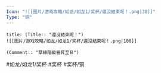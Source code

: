 ```yaml
---
Icon: "![[图片/游戏攻略/如龙/如龙1/奖杯/還沒結束呢！.png|30]]"
Type: "铜"
---
```

```ad-common-bronze-trophy
title: (Title:: "還沒結束呢！")
![[图片/游戏攻略/如龙/如龙1/奖杯/還沒結束呢！.png|100]]

(Comment:: "孽緣階級晉昇至Ｂ")
```

#如龙/如龙1/奖杯 #奖杯 #奖杯/铜
